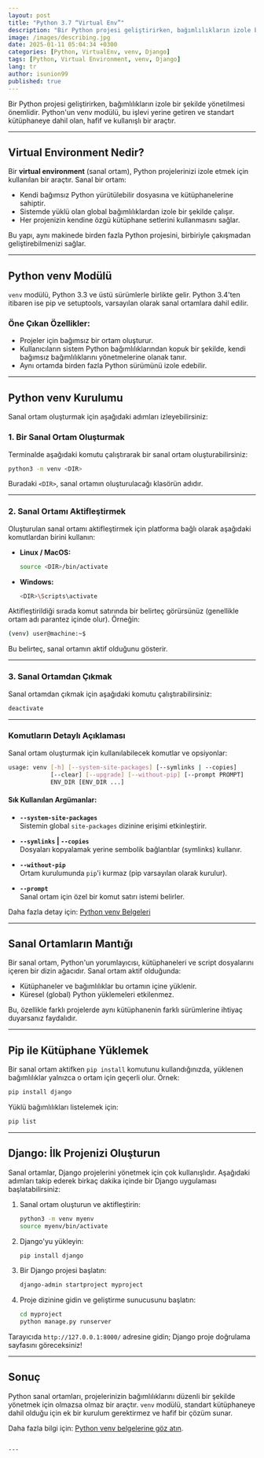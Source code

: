 ```yaml
---
layout: post
title: "Python 3.7 “Virtual Env”"
description: "Bir Python projesi geliştirirken, bağımlılıkların izole bir şekilde yönetilmesi önemlidir. Python'un venv modülü, bu işlevi yerine getiren ve standart kütüphaneye dahil olan, hafif ve kullanışlı bir araçtır."
image: /images/describing.jpg
date: 2025-01-11 05:04:34 +0300
categories: [Python, VirtualEnv, venv, Django]
tags: [Python, Virtual Environment, venv, Django]
lang: tr
author: isunion99
published: true
---
```



Bir Python projesi geliştirirken, bağımlılıkların izole bir şekilde yönetilmesi önemlidir. Python'un venv modülü, bu işlevi yerine getiren ve standart kütüphaneye dahil olan, hafif ve kullanışlı bir araçtır.

---

## **Virtual Environment Nedir?**

Bir **virtual environment** (sanal ortam), Python projelerinizi izole etmek için kullanılan bir araçtır. Sanal bir ortam:

- Kendi bağımsız Python yürütülebilir dosyasına ve kütüphanelerine sahiptir.
- Sistemde yüklü olan global bağımlılıklardan izole bir şekilde çalışır.
- Her projenizin kendine özgü kütüphane setlerini kullanmasını sağlar.

Bu yapı, aynı makinede birden fazla Python projesini, birbiriyle çakışmadan geliştirebilmenizi sağlar.

---

## **Python venv Modülü**

`venv` modülü, Python 3.3 ve üstü sürümlerle birlikte gelir. Python 3.4'ten itibaren ise pip ve setuptools, varsayılan olarak sanal ortamlara dahil edilir.

### Öne Çıkan Özellikler:
- Projeler için bağımsız bir ortam oluşturur.
- Kullanıcıların sistem Python bağımlılıklarından kopuk bir şekilde, kendi bağımsız bağımlılıklarını yönetmelerine olanak tanır.
- Aynı ortamda birden fazla Python sürümünü izole edebilir.

---

## **Python venv Kurulumu**

Sanal ortam oluşturmak için aşağıdaki adımları izleyebilirsiniz:

### 1. **Bir Sanal Ortam Oluşturmak**

Terminalde aşağıdaki komutu çalıştırarak bir sanal ortam oluşturabilirsiniz:

```bash
python3 -m venv <DIR>
```

Buradaki `<DIR>`, sanal ortamın oluşturulacağı klasörün adıdır.

---

### 2. **Sanal Ortamı Aktifleştirmek**

Oluşturulan sanal ortamı aktifleştirmek için platforma bağlı olarak aşağıdaki komutlardan birini kullanın:

- **Linux / MacOS:**
    ```bash
    source <DIR>/bin/activate
    ```

- **Windows:**
    ```bash
    <DIR>\Scripts\activate
    ```

Aktifleştirildiği sırada komut satırında bir belirteç görürsünüz (genellikle ortam adı parantez içinde olur). Örneğin:

```bash
(venv) user@machine:~$
```

Bu belirteç, sanal ortamın aktif olduğunu gösterir.

---

### 3. **Sanal Ortamdan Çıkmak**

Sanal ortamdan çıkmak için aşağıdaki komutu çalıştırabilirsiniz:

```bash
deactivate
```

---

### Komutların Detaylı Açıklaması

Sanal ortam oluşturmak için kullanılabilecek komutlar ve opsiyonlar:

```bash
usage: venv [-h] [--system-site-packages] [--symlinks | --copies]
            [--clear] [--upgrade] [--without-pip] [--prompt PROMPT]
            ENV_DIR [ENV_DIR ...]
```

#### Sık Kullanılan Argümanlar:
- **`--system-site-packages`**  
  Sistemin global `site-packages` dizinine erişimi etkinleştirir.
  
- **`--symlinks` | `--copies`**  
  Dosyaları kopyalamak yerine sembolik bağlantılar (symlinks) kullanır.

- **`--without-pip`**  
  Ortam kurulumunda `pip`'i kurmaz (pip varsayılan olarak kurulur).

- **`--prompt`**  
  Sanal ortam için özel bir komut satırı istemi belirler.

Daha fazla detay için: [Python venv Belgeleri](https://docs.python.org/3/library/venv.html)

---

## **Sanal Ortamların Mantığı**

Bir sanal ortam, Python'un yorumlayıcısı, kütüphaneleri ve script dosyalarını içeren bir dizin ağacıdır. Sanal ortam aktif olduğunda:

- Kütüphaneler ve bağımlılıklar bu ortamın içine yüklenir.
- Küresel (global) Python yüklemeleri etkilenmez.

Bu, özellikle farklı projelerde aynı kütüphanenin farklı sürümlerine ihtiyaç duyarsanız faydalıdır.

---

## **Pip ile Kütüphane Yüklemek**

Bir sanal ortam aktifken `pip install` komutunu kullandığınızda, yüklenen bağımlılıklar yalnızca o ortam için geçerli olur. Örnek:

```bash
pip install django
```

Yüklü bağımlılıkları listelemek için:

```bash
pip list
```

---

## **Django: İlk Projenizi Oluşturun**

Sanal ortamlar, Django projelerini yönetmek için çok kullanışlıdır. Aşağıdaki adımları takip ederek birkaç dakika içinde bir Django uygulaması başlatabilirsiniz:

1. Sanal ortam oluşturun ve aktifleştirin:
    ```bash
    python3 -m venv myenv
    source myenv/bin/activate
    ```
2. Django'yu yükleyin:
    ```bash
    pip install django
    ```
3. Bir Django projesi başlatın:
    ```bash
    django-admin startproject myproject
    ```
4. Proje dizinine gidin ve geliştirme sunucusunu başlatın:
    ```bash
    cd myproject
    python manage.py runserver
    ```

Tarayıcıda `http://127.0.0.1:8000/` adresine gidin; Django proje doğrulama sayfasını göreceksiniz!

---

## **Sonuç**

Python sanal ortamları, projelerinizin bağımlılıklarını düzenli bir şekilde yönetmek için olmazsa olmaz bir araçtır. `venv` modülü, standart kütüphaneye dahil olduğu için ek bir kurulum gerektirmez ve hafif bir çözüm sunar.

Daha fazla bilgi için: [Python venv belgelerine göz atın](https://docs.python.org/3/library/venv.html).
```

---
